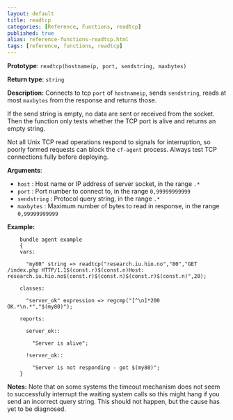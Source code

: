 ```yaml
---
layout: default
title: readtcp
categories: [Reference, Functions, readtcp]
published: true
alias: reference-functions-readtcp.html
tags: [reference, functions, readtcp]
---
```


**Prototype**: `readtcp(hostnameip, port, sendstring, maxbytes)`

**Return type**: `string`

**Description:** Connects to tcp `port` of `hostnameip`, sends `sendstring`,
reads at most `maxbytes` from the response and returns those.

If the send string is empty, no data are sent or received from the
socket. Then the function only tests whether the TCP port is alive and
returns an empty string.

Not all Unix TCP read operations respond to signals for interruption, so 
poorly formed requests can block the `cf-agent` process. Always test TCP 
connections fully before deploying.

**Arguments**:

* `host` : Host name or IP address of server socket, in the range `.*`
* `port` : Port number to connect to, in the range `0,99999999999`   
* `sendstring` : Protocol query string, in the range `.*`
* `maxbytes` : Maximum number of bytes to read in response, in the range 
`0,99999999999`

**Example:**

```cf3
    bundle agent example
    {     
    vars:

      "my80" string => readtcp("research.iu.hio.no","80","GET /index.php HTTP/1.1$(const.r)$(const.n)Host: research.iu.hio.no$(const.r)$(const.n)$(const.r)$(const.n)",20);

    classes:

      "server_ok" expression => regcmp("[^\n]*200 OK.*\n.*","$(my80)");

    reports:

      server_ok::

        "Server is alive";

      !server_ok::

        "Server is not responding - got $(my80)";
    }
```

**Notes:** Note that on some systems the timeout mechanism does not seem to
successfully interrupt the waiting system calls so this might hang if you send 
an incorrect query string. This should not happen, but the cause has yet to be 
diagnosed.

